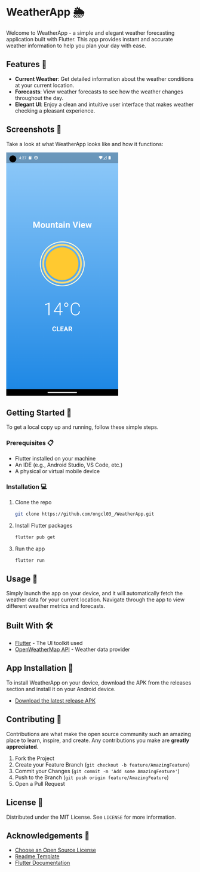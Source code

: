 # WeatherApp 🌦️

Welcome to WeatherApp - a simple and elegant weather forecasting application built with Flutter. This app provides instant and accurate weather information to help you plan your day with ease.

## Features 🌈

- **Current Weather**: Get detailed information about the weather conditions at your current location.
- **Forecasts**: View weather forecasts to see how the weather changes throughout the day.
- **Elegant UI**: Enjoy a clean and intuitive user interface that makes weather checking a pleasant experience.

## Screenshots 📸

Take a look at what WeatherApp looks like and how it functions:

<img src="https://raw.githubusercontent.com/ongcl03/weather_app/main/weather-app-screenshot.png" alt="WeatherApp Screenshot" width="300"/>

## Getting Started 🚀

To get a local copy up and running, follow these simple steps.

### Prerequisites 📋

- Flutter installed on your machine
- An IDE (e.g., Android Studio, VS Code, etc.)
- A physical or virtual mobile device

### Installation 💻

1. Clone the repo
   ```sh
   git clone https://github.com/ongcl03_/WeatherApp.git
   ```
2. Install Flutter packages
   ```sh
   flutter pub get
   ```
3. Run the app
   ```sh
   flutter run
   ```

## Usage 📱

Simply launch the app on your device, and it will automatically fetch the weather data for your current location. Navigate through the app to view different weather metrics and forecasts.

## Built With 🛠️

- [Flutter](https://flutter.dev/) - The UI toolkit used
- [OpenWeatherMap API](https://openweathermap.org/api) - Weather data provider

## App Installation 📲

To install WeatherApp on your device, download the APK from the releases section and install it on your Android device.

- [Download the latest release APK](https://github.com/ongcl03/weather_app/releases/download/v1.0/weather_app.apk)

## Contributing 🤝

Contributions are what make the open source community such an amazing place to learn, inspire, and create. Any contributions you make are **greatly appreciated**.

1. Fork the Project
2. Create your Feature Branch (`git checkout -b feature/AmazingFeature`)
3. Commit your Changes (`git commit -m 'Add some AmazingFeature'`)
4. Push to the Branch (`git push origin feature/AmazingFeature`)
5. Open a Pull Request

## License 📄

Distributed under the MIT License. See `LICENSE` for more information.

## Acknowledgements 🙏

- [Choose an Open Source License](https://choosealicense.com)
- [Readme Template](https://github.com/othneildrew/Best-README-Template)
- [Flutter Documentation](https://flutter.dev/docs)
